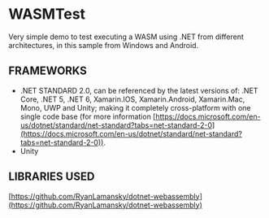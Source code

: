 # WASMTest
Very simple demo to test executing a WASM using .NET from different architectures, in this sample from Windows and Android.

## FRAMEWORKS
- .NET STANDARD 2.0, can be referenced by the latest versions of: .NET Core, .NET 5, .NET 6, Xamarin.IOS, Xamarin.Android, Xamarin.Mac, Mono, UWP and Unity; making it completely cross-platform with one single code base (for more information [https://docs.microsoft.com/en-us/dotnet/standard/net-standard?tabs=net-standard-2-0](https://docs.microsoft.com/en-us/dotnet/standard/net-standard?tabs=net-standard-2-0)).
- Unity

## LIBRARIES USED
[https://github.com/RyanLamansky/dotnet-webassembly](https://github.com/RyanLamansky/dotnet-webassembly)
